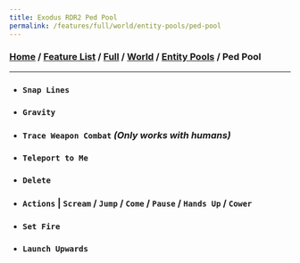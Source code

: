 ```yaml
---
title: Exodus RDR2 Ped Pool
permalink: /features/full/world/entity-pools/ped-pool
---
```

### [Home](/) / [Feature List](/features) / [Full](/features/full) / [World](/features/full/world) / [Entity Pools](/features/full/world/entity-pools) / Ped Pool
---
- ### `Snap Lines`
- ### `Gravity`
- ### `Trace Weapon Combat` *(Only works with humans)*
- ### `Teleport to Me`
- ### `Delete`
- ### `Actions` | `Scream` / `Jump` / `Come` / `Pause` / `Hands Up` / `Cower`
- ### `Set Fire`
- ### `Launch Upwards`
